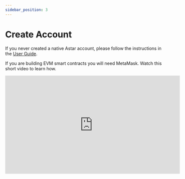 ```yaml
---
sidebar_position: 3
---
```


# Create Account
If you never created a native Astar account, please follow the instructions in the [User Guide](/docs/use/manage-wallets/create-wallet).

If you are building EVM smart contracts you will need MetaMask. Watch this short video to learn how.

<iframe width="560" height="315" src="https://www.youtube.com/embed/9YHmmcQI6VQ" title="YouTube video player" frameborder="0" allow="accelerometer; autoplay; clipboard-write; encrypted-media; gyroscope; picture-in-picture; web-share" allowfullscreen></iframe>
